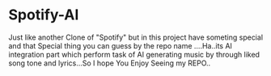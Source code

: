 # Spotify-AI
Just like another Clone of "Spotify" but in this project have someting special and that Special thing you can guess by the repo name ....Ha..its AI integration part which perform task of AI generating music  by through liked song tone and lyrics...So I hope You Enjoy Seeing my REPO..
